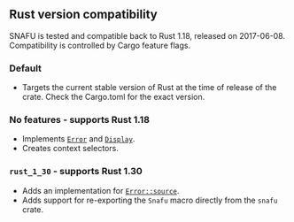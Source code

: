 ## Rust version compatibility

SNAFU is tested and compatible back to Rust 1.18, released on
2017-06-08. Compatibility is controlled by Cargo feature flags.

### Default

- Targets the current stable version of Rust at the time of
  release of the crate. Check the Cargo.toml for the exact
  version.

### No features - supports Rust 1.18

- Implements [`Error`](std::error::Error) and [`Display`](std::fmt::Display).
- Creates context selectors.

### `rust_1_30` - supports Rust 1.30

- Adds an implementation for [`Error::source`](std::error::Error::source).
- Adds support for re-exporting the `Snafu` macro directly from
  the `snafu` crate.
